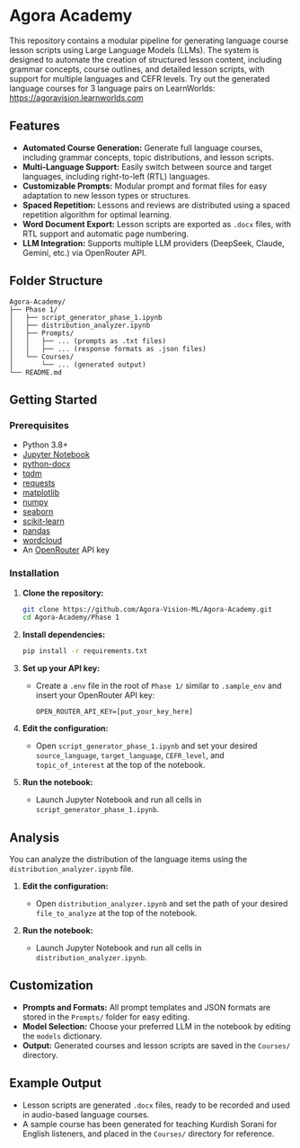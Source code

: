 # Agora Academy

This repository contains a modular pipeline for generating language course lesson scripts using Large Language Models (LLMs). The system is designed to automate the creation of structured lesson content, including grammar concepts, course outlines, and detailed lesson scripts, with support for multiple languages and CEFR levels. Try out the generated language courses for 3 language pairs on LearnWorlds:<br> https://agoravision.learnworlds.com

## Features

- **Automated Course Generation:** Generate full language courses, including grammar concepts, topic distributions, and lesson scripts.
- **Multi-Language Support:** Easily switch between source and target languages, including right-to-left (RTL) languages.
- **Customizable Prompts:** Modular prompt and format files for easy adaptation to new lesson types or structures.
- **Spaced Repetition:** Lessons and reviews are distributed using a spaced repetition algorithm for optimal learning.
- **Word Document Export:** Lesson scripts are exported as `.docx` files, with RTL support and automatic page numbering.
- **LLM Integration:** Supports multiple LLM providers (DeepSeek, Claude, Gemini, etc.) via OpenRouter API.

## Folder Structure

```
Agora-Academy/
├── Phase 1/
│   ├── script_generator_phase_1.ipynb
│   ├── distribution_analyzer.ipynb
│   ├── Prompts/
│   │   ├── ... (prompts as .txt files)
│   │   ├── ... (response formats as .json files)
│   └── Courses/
│       └── ... (generated output)
└── README.md
```

## Getting Started

### Prerequisites

- Python 3.8+
- [Jupyter Notebook](https://jupyter.org/)
- [python-docx](https://python-docx.readthedocs.io/)
- [tqdm](https://tqdm.github.io/)
- [requests](https://docs.python-requests.org/)
- [matplotlib](https://matplotlib.org/)
- [numpy](https://numpy.org/)
- [seaborn](https://seaborn.pydata.org/)
- [scikit-learn](https://scikit-learn.org/)
- [pandas](https://pandas.pydata.org/)
- [wordcloud](https://pypi.org/project/wordcloud/)
- An [OpenRouter](https://openrouter.ai/) API key

### Installation

1. **Clone the repository:**
   ```sh
   git clone https://github.com/Agora-Vision-ML/Agora-Academy.git
   cd Agora-Academy/Phase 1
   ```

2. **Install dependencies:**
   ```sh
   pip install -r requirements.txt
   ```

3. **Set up your API key:**
   - Create a `.env` file in the root of `Phase 1/` similar to `.sample_env` and insert your OpenRouter API key:
     ```
     OPEN_ROUTER_API_KEY=[put_your_key_here]
     ```

4. **Edit the configuration:**
   - Open `script_generator_phase_1.ipynb` and set your desired `source_language`, `target_language`, `CEFR_level`, and `topic_of_interest` at the top of the notebook.

5. **Run the notebook:**
   - Launch Jupyter Notebook and run all cells in `script_generator_phase_1.ipynb`.
 
## Analysis
You can analyze the distribution of the language items using the `distribution_analyzer.ipynb` file.
   
 1. **Edit the configuration:**
    - Open `distribution_analyzer.ipynb` and set the path of your desired `file_to_analyze` at the top of the notebook.

 3. **Run the notebook:**
    - Launch Jupyter Notebook and run all cells in `distribution_analyzer.ipynb`.
   

## Customization

- **Prompts and Formats:** All prompt templates and JSON formats are stored in the `Prompts/` folder for easy editing.
- **Model Selection:** Choose your preferred LLM in the notebook by editing the `models` dictionary.
- **Output:** Generated courses and lesson scripts are saved in the `Courses/` directory.

## Example Output

- Lesson scripts are generated `.docx` files, ready to be recorded and used in audio-based language courses.
- A sample course has been generated for teaching Kurdish Sorani for English listeners, and placed in the `Courses/` directory for reference.
